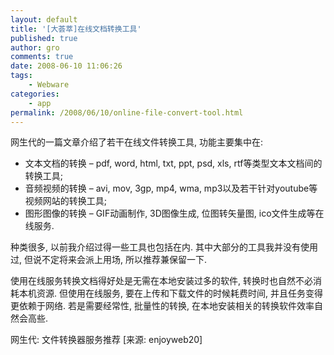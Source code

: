 ```yaml
---
layout: default
title: '[大荟萃]在线文档转换工具'
published: true
author: gro
comments: true
date: 2008-06-10 11:06:26
tags:
    - Webware
categories:
    - app
permalink: /2008/06/10/online-file-convert-tool.html
---
```

网生代的一篇文章介绍了若干在线文件转换工具, 功能主要集中在:

  * 文本文档的转换 &#8211; pdf, word, html, txt, ppt, psd, xls, rtf等类型文本文档间的转换工具; 
  * 音频视频的转换 &#8211; avi, mov, 3gp, mp4, wma, mp3以及若干针对youtube等视频网站的转换工具; 
  * 图形图像的转换 &#8211; GIF动画制作, 3D图像生成, 位图转矢量图, ico文件生成等在线服务. 

 

种类很多, 以前我介绍过得一些工具也包括在内. 其中大部分的工具我并没有使用过, 但说不定将来会派上用场, 所以推荐兼保留一下.

使用在线服务转换文档得好处是无需在本地安装过多的软件, 转换时也自然不必消耗本机资源. 但使用在线服务, 要在上传和下载文件的时候耗费时间, 并且任务变得更依赖于网络. 若是需要经常性, 批量性的转换, 在本地安装相关的转换软件效率自然会高些.

网生代: 文件转换器服务推荐 [来源: enjoyweb20]